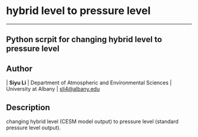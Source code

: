 
hybrid level to pressure level
================
----------
 Python scrpit for changing hybrid level to pressure level
----------


Author
--------------
| **Siyu Li**
| Department of Atmospheric and Environmental Sciences
| University at Albany
| sli4@albany.edu


Description
--------------
changing hybrid level (CESM model output) to pressure level (standard pressure level output).
